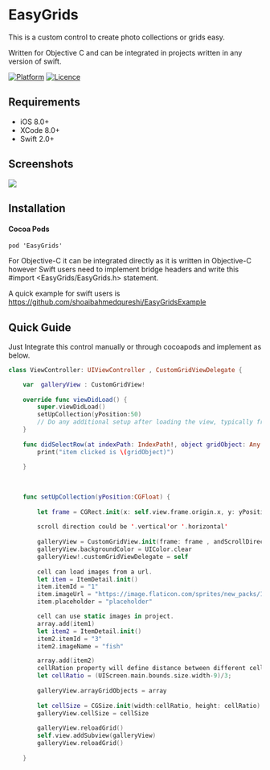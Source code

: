 # EasyGrids
This is a custom control to create photo collections or grids easy.

Written for Objective C and can be integrated in projects written in any version of swift.

[![Platform](https://img.shields.io/cocoapods/p/GTToast.svg?style=flat)](https://swift.org)
[![Licence](https://img.shields.io/dub/l/vibe-d.svg?maxAge=2592000)](https://opensource.org/licenses/MIT)


## Requirements

* iOS 8.0+
* XCode 8.0+
* Swift 2.0+

## Screenshots

![](https://i.stack.imgur.com/lgXaN.png)

## Installation

#### Cocoa Pods
```
pod 'EasyGrids'
```
For Objective-C it can be integrated directly as it is written in Objective-C however Swift users need to implement bridge headers and write this #import <EasyGrids/EasyGrids.h> statement.

A quick example for swift users is https://github.com/shoaibahmedqureshi/EasyGridsExample

## Quick Guide

Just Integrate this control manually or through cocoapods and implement as below.
```Swift
class ViewController: UIViewController , CustomGridViewDelegate {

    var  galleryView : CustomGridView!
    
    override func viewDidLoad() {
        super.viewDidLoad()
        setUpCollection(yPosition:50)
        // Do any additional setup after loading the view, typically from a nib.
    }
    
    func didSelectRow(at indexPath: IndexPath!, object gridObject: Any!) {
        print("item clicked is \(gridObject)")
        
    }
    
    
    
    func setUpCollection(yPosition:CGFloat) {
        
        let frame = CGRect.init(x: self.view.frame.origin.x, y: yPosition, width: self.view.frame.size.width, height: self.view.frame.size.height-100)
        
        scroll direction could be '.vertical'or '.horizontal'
        
        galleryView = CustomGridView.init(frame: frame , andScrollDirection: .vertical)
        galleryView.backgroundColor = UIColor.clear
        galleryView!.customGridViewDelegate = self
        
        cell can load images from a url.
        let item = ItemDetail.init()
        item.itemId = "1"
        item.imageUrl = "https://image.flaticon.com/sprites/new_packs/145841-avatar-set.png"
        item.placeholder = "placeholder"

        cell can use static images in project.
        array.add(item1)
        let item2 = ItemDetail.init()
        item2.itemId = "3"
        item2.imageName = "fish"

        array.add(item2)
        cellRation property will define distance between different cells
        let cellRatio = (UIScreen.main.bounds.size.width-9)/3;
        
        galleryView.arrayGridObjects = array
        
        let cellSize = CGSize.init(width:cellRatio, height: cellRatio)
        galleryView.cellSize = cellSize
        
        galleryView.reloadGrid()
        self.view.addSubview(galleryView)
        galleryView.reloadGrid()
        
    }
